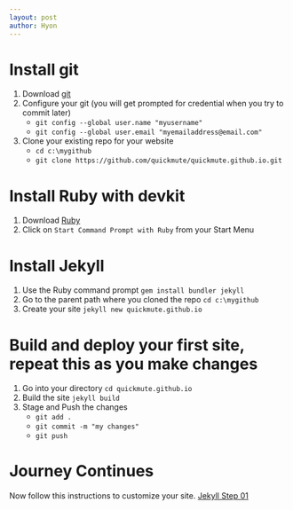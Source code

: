 ```yaml
---
layout: post
author: Hyon
---
```

# Install git
1. Download [git](https://git-scm.com/)
2. Configure your git (you will get prompted for credential when you try to commit later)
   - `git config --global user.name "myusername"`
   - `git config --global user.email "myemailaddress@email.com"`
3. Clone your existing repo for your website
   - `cd c:\mygithub`
   - `git clone https://github.com/quickmute/quickmute.github.io.git`

# Install Ruby with devkit
1. Download [Ruby](https://rubyinstaller.org/downloads/)
2. Click on `Start Command Prompt with Ruby` from your Start Menu

# Install Jekyll
1. Use the Ruby command prompt
   `gem install bundler jekyll`
2. Go to the parent path where you cloned the repo
   `cd c:\mygithub`
3. Create your site
   `jekyll new quickmute.github.io`

# Build and deploy your first site, repeat this as you make changes
1. Go into your directory
   `cd quickmute.github.io`
2. Build the site
   `jekyll build`
3. Stage and Push the changes
   - `git add .`
   - `git commit -m "my changes"`
   - `git push`

# Journey Continues
Now follow this instructions to customize your site. [Jekyll Step 01](https://jekyllrb.com/docs/step-by-step/01-setup/)